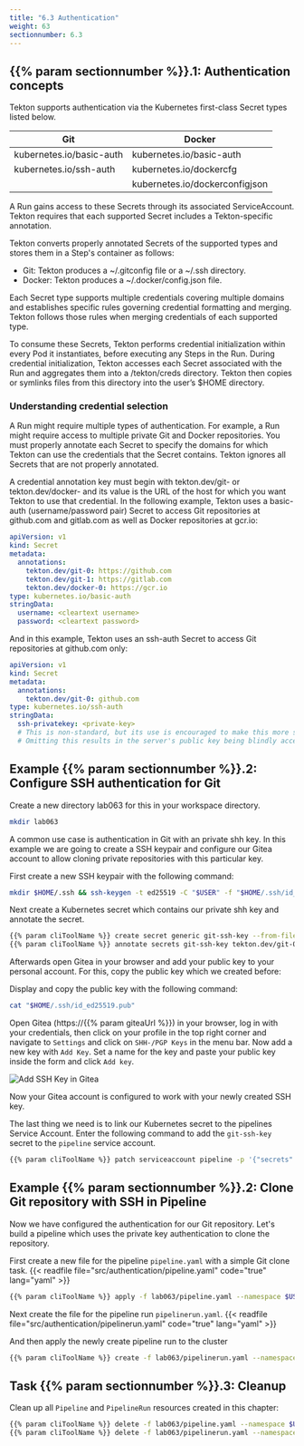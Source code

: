 ```yaml
---
title: "6.3 Authentication"
weight: 63
sectionnumber: 6.3
---
```


## {{% param sectionnumber %}}.1: Authentication concepts


Tekton supports authentication via the Kubernetes first-class Secret types listed below.

| Git                      | Docker                         |
|--------------------------|--------------------------------|
| kubernetes.io/basic-auth | kubernetes.io/basic-auth       |
| kubernetes.io/ssh-auth   | kubernetes.io/dockercfg        |
|                          | kubernetes.io/dockerconfigjson |

A Run gains access to these Secrets through its associated ServiceAccount. Tekton requires that each supported Secret includes a Tekton-specific annotation.

Tekton converts properly annotated Secrets of the supported types and stores them in a Step's container as follows:

* Git: Tekton produces a ~/.gitconfig file or a ~/.ssh directory.
* Docker: Tekton produces a ~/.docker/config.json file.

Each Secret type supports multiple credentials covering multiple domains and establishes specific rules governing credential formatting and merging. Tekton follows those rules when merging credentials of each supported type.

To consume these Secrets, Tekton performs credential initialization within every Pod it instantiates, before executing any Steps in the Run. During credential initialization, Tekton accesses each Secret associated with the Run and aggregates them into a /tekton/creds directory. Tekton then copies or symlinks files from this directory into the user’s $HOME directory.


### Understanding credential selection

A Run might require multiple types of authentication. For example, a Run might require access to multiple private Git and Docker repositories. You must properly annotate each Secret to specify the domains for which Tekton can use the credentials that the Secret contains. Tekton ignores all Secrets that are not properly annotated.

A credential annotation key must begin with tekton.dev/git- or tekton.dev/docker- and its value is the URL of the host for which you want Tekton to use that credential. In the following example, Tekton uses a basic-auth (username/password pair) Secret to access Git repositories at github.com and gitlab.com as well as Docker repositories at gcr.io:

```yaml
apiVersion: v1
kind: Secret
metadata:
  annotations:
    tekton.dev/git-0: https://github.com
    tekton.dev/git-1: https://gitlab.com
    tekton.dev/docker-0: https://gcr.io
type: kubernetes.io/basic-auth
stringData:
  username: <cleartext username>
  password: <cleartext password>
```

And in this example, Tekton uses an ssh-auth Secret to access Git repositories at github.com only:

```yaml
apiVersion: v1
kind: Secret
metadata:
  annotations:
    tekton.dev/git-0: github.com
type: kubernetes.io/ssh-auth
stringData:
  ssh-privatekey: <private-key>
  # This is non-standard, but its use is encouraged to make this more secure.
  # Omitting this results in the server's public key being blindly accepted.
```


## Example {{% param sectionnumber %}}.2: Configure SSH authentication for Git

Create a new directory lab063 for this in your workspace directory.

```bash
mkdir lab063
```

A common use case is authentication in Git with an private shh key. In this example we are going to create a SSH keypair and configure our Gitea account to allow cloning private repositories with this particular key.

First create a new SSH keypair with the following command:

```bash
mkdir $HOME/.ssh && ssh-keygen -t ed25519 -C "$USER" -f "$HOME/.ssh/id_ed25519" -P "" -q
```

Next create a Kubernetes secret which contains our private shh key and annotate the secret.

```bash
{{% param cliToolName %}} create secret generic git-ssh-key --from-file=ssh-privatekey=$HOME/.ssh/id_ed25519 --type=kubernetes.io/ssh-auth --namespace $USER
{{% param cliToolName %}} annotate secrets git-ssh-key tekton.dev/git-0=ssh.{{% param giteaUrl %}}:2222 --namespace $USER
```

Afterwards open Gitea in your browser and add your public key to your personal account. For this, copy the public key which we created before:

Display and copy the public key with the following command:

```bash
cat "$HOME/.ssh/id_ed25519.pub"
```

Open Gitea (https://{{% param giteaUrl %}}) in your browser, log in with your credentials, then click on your profile in the top right corner and navigate to `Settings` and click on `SHH-/PGP Keys` in the menu bar.
Now add a new key with `Add Key`. Set a name for the key and paste your public key inside the form and click `Add key`.

![Add SSH Key in Gitea](../ssh.gif)

Now your Gitea account is configured to work with your newly created SSH key.

The last thing we need is to link our Kubernetes secret to the pipelines Service Account.
Enter the following command to add the `git-ssh-key` secret to the `pipeline` service account.

```bash
{{% param cliToolName %}} patch serviceaccount pipeline -p '{"secrets": [{"name": "git-ssh-key"}]}' --namespace $USER
```


## Example {{% param sectionnumber %}}.2: Clone Git repository with SSH in Pipeline

Now we have configured the authentication for our Git repository. Let's build a pipeline which uses the private key authentication to clone the repository.

First create a new file for the pipeline `pipeline.yaml` with a simple Git clone task.
{{< readfile file="src/authentication/pipeline.yaml"  code="true" lang="yaml" >}}


```bash
{{% param cliToolName %}} apply -f lab063/pipeline.yaml --namespace $USER
```


Next create the file for the pipeline run `pipelinerun.yaml`.
{{< readfile file="src/authentication/pipelinerun.yaml"  code="true" lang="yaml" >}}

And then apply the newly create pipeline run to the cluster
```bash
{{% param cliToolName %}} create -f lab063/pipelinerun.yaml --namespace $USER
```


## Task {{% param sectionnumber %}}.3: Cleanup

Clean up all `Pipeline` and `PipelineRun` resources created in this chapter:

```bash
{{% param cliToolName %}} delete -f lab063/pipeline.yaml --namespace $USER
{{% param cliToolName %}} delete -f lab063/pipelinerun.yaml --namespace $USER
```
